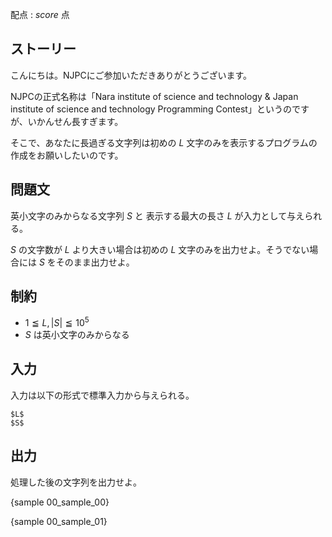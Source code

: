 配点 : ${score}$ 点

ストーリー
--------

こんにちは。NJPCにご参加いただきありがとうございます。

NJPCの正式名称は「Nara institute of science and technology & Japan institute of science and technology Programming Contest」というのですが、いかんせん長すぎます。

そこで、あなたに長過ぎる文字列は初めの $L$ 文字のみを表示するプログラムの作成をお願いしたいのです。


問題文
--------

英小文字のみからなる文字列 $S$ と 表示する最大の長さ $L$ が入力として与えられる。

$S$ の文字数が $L$ より大きい場合は初めの $L$ 文字のみを出力せよ。そうでない場合には $S$ をそのまま出力せよ。

制約
--------

- $1≦L,|S|≦10^5$
- $S$ は英小文字のみからなる


入力
--------

入力は以下の形式で標準入力から与えられる。

~~~
$L$
$S$
~~~


出力
--------

処理した後の文字列を出力せよ。

{sample 00_sample_00}

{sample 00_sample_01}